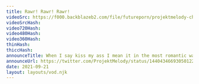 ```yaml
---
title: Rawr! Rawr! Rawr!
videoSrc: https://f000.backblazeb2.com/file/futureporn/projektmelody-chaturbate-2021-09-21.mp4
videoSrcHash: 
video720Hash: 
video480Hash: 
video360Hash: 
thinHash: 
thiccHash: 
announceTitle: When I say kiss my ass I mean it in the most romantic way possible
announceUrl: https://twitter.com/ProjektMelody/status/1440434669305012228
date: 2021-09-21
layout: layouts/vod.njk
---
```

